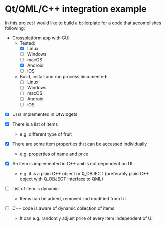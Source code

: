 # Qt/QML/C++ integration example

In this project I would like to build a boilerplate for a code
that accomplishes following:

* Crossplatform app with GUI
    * Tested:
        * [x] Linux
        * [ ] Windows
        * [ ] macOS
        * [x] Android
        * [ ] iOS
    * Build, install and run process documented:
        * [ ] Linux
        * [ ] Windows
        * [ ] macOS
        * [ ] Android
        * [ ] iOS

* [x] UI is implemented in QtWidgets

* [x] There is a list of items
    * e.g. different type of fruit

* [x] There are some item properties that can be accessed individually 
    * e.g. properties of name and price

* [x] An item is implemented in C++ and is not dependent on UI
    * e.g. it is a plain C++ object or Q_OBJECT (preferably plain
      C++ object with Q_OBJECT interface to QML)

* [ ] List of item is dynamic
    * Items can be added, removed and modified from UI

* [ ] C++ code is aware of dynamic collection of items
    * It can e.g. randomly adjust price of every item independent of UI
